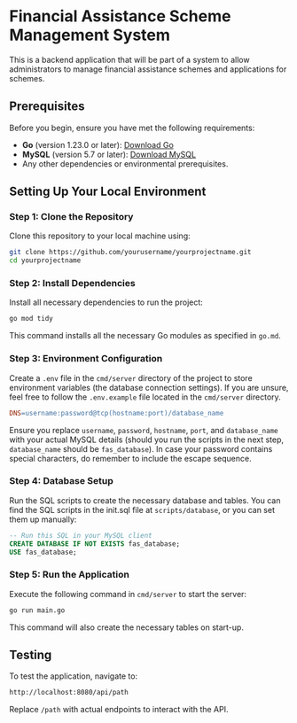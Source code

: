 # Financial Assistance Scheme Management System

This is a backend application that will be part of a system to allow administrators to manage financial assistance schemes and applications for schemes.

## Prerequisites

Before you begin, ensure you have met the following requirements:
- **Go** (version 1.23.0 or later): [Download Go](https://golang.org/dl/)
- **MySQL** (version 5.7 or later): [Download MySQL](https://dev.mysql.com/downloads/mysql/)
- Any other dependencies or environmental prerequisites.

## Setting Up Your Local Environment

### Step 1: Clone the Repository

Clone this repository to your local machine using:

```bash
git clone https://github.com/yourusername/yourprojectname.git
cd yourprojectname
```

### Step 2: Install Dependencies
Install all necessary dependencies to run the project:

```bash
go mod tidy
```

This command installs all the necessary Go modules as specified in `go.md`.

### Step 3: Environment Configuration
Create a `.env` file in the `cmd/server` directory of the project to store environment variables (the database connection settings). If you are unsure, feel free to follow the `.env.example` file located in the `cmd/server` directory.

```makefile
DNS=username:password@tcp(hostname:port)/database_name
```

Ensure you replace `username`, `password`, `hostname`, `port`, and `database_name` with your actual MySQL details (should you run the scripts in the next step, `database_name` should be `fas_database`). In case your password contains special characters, do remember to include the escape sequence.

### Step 4: Database Setup
Run the SQL scripts to create the necessary database and tables. You can find the SQL scripts in the init.sql file at `scripts/database`, or you can set them up manually:

```sql
-- Run this SQL in your MySQL client
CREATE DATABASE IF NOT EXISTS fas_database;
USE fas_database;
```

### Step 5: Run the Application
Execute the following command in `cmd/server` to start the server:

```bash
go run main.go
```

This command will also create the necessary tables on start-up.

## Testing

To test the application, navigate to:

```bash
http://localhost:8080/api/path
```

Replace `/path` with actual endpoints to interact with the API.